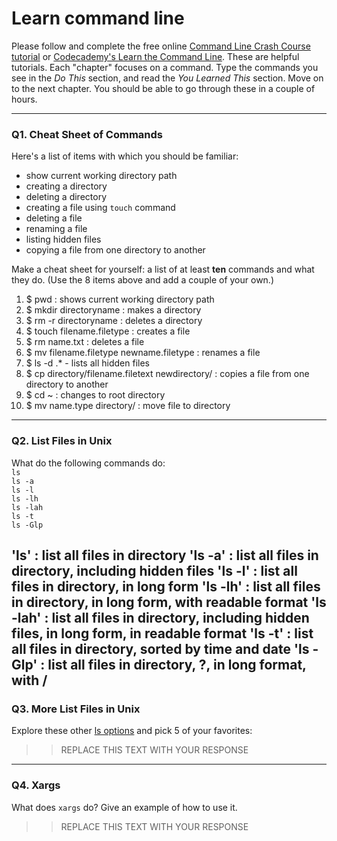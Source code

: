 # Learn command line

Please follow and complete the free online [Command Line Crash Course
tutorial](https://web.archive.org/web/20160708171659/http://cli.learncodethehardway.org/book/) or [Codecademy's Learn the Command Line](https://www.codecademy.com/learn/learn-the-command-line). These are helpful tutorials. Each "chapter" focuses on a command. Type the commands you see in the _Do This_ section, and read the _You Learned This_ section. Move on to the next chapter. You should be able to go through these in a couple of hours.

---

### Q1.  Cheat Sheet of Commands  

Here's a list of items with which you should be familiar:  
* show current working directory path
* creating a directory
* deleting a directory
* creating a file using `touch` command
* deleting a file
* renaming a file
* listing hidden files
* copying a file from one directory to another

Make a cheat sheet for yourself: a list of at least **ten** commands and what they do.  (Use the 8 items above and add a couple of your own.)  

> > 
1. $ pwd : shows current working directory path
2. $ mkdir directoryname : makes a directory
3. $ rm -r directoryname	: deletes a directory
4. $ touch filename.filetype : creates a file
5. $ rm name.txt : deletes a file
6. $ mv filename.filetype newname.filetype : renames a file
7. $ ls -d .* - lists all hidden files
8. $ cp directory/filename.filetext newdirectory/ : copies a file from one directory to another
9. $ cd ~ : changes to root directory 
10. $ mv name.type directory/ : move file to directory

---

### Q2.  List Files in Unix   

What do the following commands do:  
`ls`  
`ls -a`  
`ls -l`  
`ls -lh`  
`ls -lah`  
`ls -t`  
`ls -Glp`  

> > 
'ls' : list all files in directory
'ls -a' : list all files in directory, including hidden files
'ls -l' : list all files in directory, in long form
'ls -lh' : list all files in directory, in long form, with readable format
'ls -lah' : list all files in directory, including hidden files, in long form, in readable format
'ls -t' : list all files in directory, sorted by time and date
'ls - Glp' : list all files in directory, ?, in long format, with /
---

### Q3.  More List Files in Unix  

Explore these other [ls options](http://www.techonthenet.com/unix/basic/ls.php) and pick 5 of your favorites:

> > REPLACE THIS TEXT WITH YOUR RESPONSE

---

### Q4.  Xargs   

What does `xargs` do? Give an example of how to use it.

> > REPLACE THIS TEXT WITH YOUR RESPONSE

 

